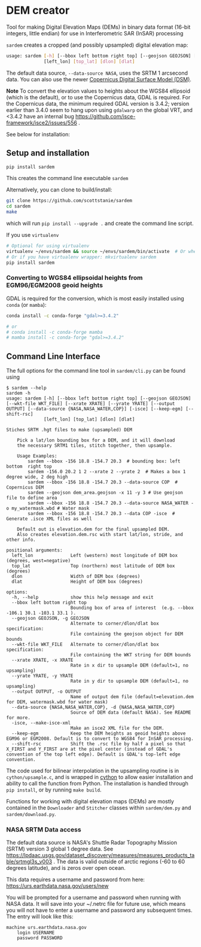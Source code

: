 
# DEM creator

Tool for making Digital Elevation Maps (DEMs) in binary data format (16-bit integers, little endian) for use in Interferometric SAR (InSAR) processing

`sardem` creates a cropped (and possibly upsampled) digital elevation map:

```bash
usage: sardem [-h] [--bbox left bottom right top] [--geojson GEOJSON] [--wkt-file WKT_FILE] [--xrate XRATE] [--yrate YRATE] [--output OUTPUT] [--data-source {NASA,NASA_WATER,COP}] [-isce] [--keep-egm] [--shift-rsc]
              [left_lon] [top_lat] [dlon] [dlat]
```

The default data source, `--data-source NASA`, uses the SRTM 1 arcsecond data. You can also use the newer [Copernicus Digital Surface Model (DSM)](https://registry.opendata.aws/copernicus-dem/). 

**Note** To convert the elevation values to heights about the WGS84 ellipsoid (which is the default), or to use the Copernicus data, GDAL is required. 
For the Copernicus data, the minimum required GDAL version is 3.4.2; version earlier than 3.4.0 seem to hang upon using `gdalwarp` on the global VRT, and <3.4.2 have an internal bug https://github.com/isce-framework/isce2/issues/556 .


See below for installation:

## Setup and installation

```bash
pip install sardem
```
This creates the command line executable `sardem`

Alternatively, you can clone to build/install:

```bash
git clone https://github.com/scottstanie/sardem
cd sardem
make
```
which will run `pip install --upgrade .` and create the command line script.


If you use `virtualenv`
```bash
# Optional for using virtualenv
virtualenv ~/envs/sardem && source ~/envs/sardem/bin/activate  # Or wherever you store your virtual envs
# Or if you have virtualenv wrapper: mkvirtualenv sardem
pip install sardem
```

### Converting to WGS84 ellipsoidal heights from EGM96/EGM2008 geoid heights

GDAL is required for the conversion, which is most easily installed using `conda` (or `mamba`):

```bash 
conda install -c conda-forge "gdal>=3.4.2"

# or
# conda install -c conda-forge mamba
# mamba install -c conda-forge "gdal>=3.4.2"
```


## Command Line Interface

The full options for the command line tool in `sardem/cli.py` can be found using

```
$ sardem --help
sardem -h
usage: sardem [-h] [--bbox left bottom right top] [--geojson GEOJSON] [--wkt-file WKT_FILE] [--xrate XRATE] [--yrate YRATE] [--output OUTPUT] [--data-source {NASA,NASA_WATER,COP}] [-isce] [--keep-egm] [--shift-rsc]
              [left_lon] [top_lat] [dlon] [dlat]

Stiches SRTM .hgt files to make (upsampled) DEM

    Pick a lat/lon bounding box for a DEM, and it will download
    the necessary SRTM1 tiles, stitch together, then upsample.

    Usage Examples:
        sardem --bbox -156 18.8 -154.7 20.3  # bounding box: left  bottom  right top
        sardem -156.0 20.2 1 2 --xrate 2 --yrate 2  # Makes a box 1 degree wide, 2 deg high
        sardem --bbox -156 18.8 -154.7 20.3 --data-source COP  # Copernicus DEM
        sardem --geojson dem_area.geojson -x 11 -y 3 # Use geojson file to define area
        sardem --bbox -156 18.8 -154.7 20.3 --data-source NASA_WATER -o my_watermask.wbd # Water mask
        sardem --bbox -156 18.8 -154.7 20.3 --data COP -isce  # Generate .isce XML files as well

    Default out is elevation.dem for the final upsampled DEM.
    Also creates elevation.dem.rsc with start lat/lon, stride, and other info.

positional arguments:
  left_lon              Left (western) most longitude of DEM box (degrees, west=negative)
  top_lat               Top (northern) most latitude of DEM box (degrees)
  dlon                  Width of DEM box (degrees)
  dlat                  Height of DEM box (degrees)

options:
  -h, --help            show this help message and exit
  --bbox left bottom right top
                        Bounding box of area of interest  (e.g. --bbox -106.1 30.1 -103.1 33.1 ).
  --geojson GEOJSON, -g GEOJSON
                        Alternate to corner/dlon/dlat box specification:
                        File containing the geojson object for DEM bounds
  --wkt-file WKT_FILE   Alternate to corner/dlon/dlat box specification:
                        File containing the WKT string for DEM bounds
  --xrate XRATE, -x XRATE
                        Rate in x dir to upsample DEM (default=1, no upsampling)
  --yrate YRATE, -y YRATE
                        Rate in y dir to upsample DEM (default=1, no upsampling)
  --output OUTPUT, -o OUTPUT
                        Name of output dem file (default=elevation.dem for DEM, watermask.wbd for water mask)
  --data-source {NASA,NASA_WATER,COP}, -d {NASA,NASA_WATER,COP}
                        Source of DEM data (default NASA). See README for more.
  -isce, --make-isce-xml
                        Make an isce2 XML file for the DEM.
  --keep-egm            Keep the DEM heights as geoid heights above EGM96 or EGM2008. Default is to convert to WGS84 for InSAR processing.
  --shift-rsc           Shift the .rsc file by half a pixel so that X_FIRST and Y_FIRST are at the pixel center (instead of GDAL's convention of the top left edge). Default is GDAL's top-left edge convention.
```

The code used for bilinear interpolation in the upsampling routine is in `cython/upsample.c`, and is wrapped in [cython](http://docs.cython.org/en/latest/) to allow easier installation and ability to call the function from Python.
The installation is handled through `pip install`, or by running `make build`.

Functions for working with digital elevation maps (DEMs) are mostly contained in the `Downloader` and `Stitcher` classes within `sardem/dem.py` and `sardem/download.py`.


### NASA SRTM Data access

The default data source is NASA's Shuttle Radar Topography Mission (SRTM) version 3 global 1 degree data.
See https://lpdaac.usgs.gov/dataset_discovery/measures/measures_products_table/srtmgl3s_v003 .
The data is valid outside of arctic regions (-60 to 60 degrees latitude), and is zeros over open ocean.

This data requires a username and password from here:
https://urs.earthdata.nasa.gov/users/new

You will be prompted for a username and password when running with NASA data.
It will save into your ~/.netrc file for future use, which means you will not have to enter a username and password any subsequent times.
The entry will look like this:

```
machine urs.earthdata.nasa.gov
    login USERNAME
    password PASSWORD
```
